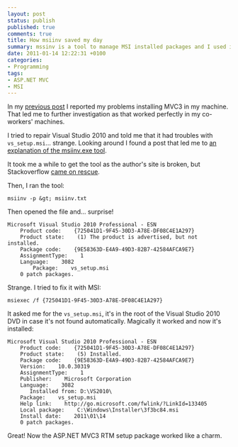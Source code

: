 ```yaml
---
layout: post
status: publish
published: true
comments: true
title: How msiinv saved my day
summary: mssinv is a tool to manage MSI installed packages and I used it to track a problem with a package partially installed, that had to be removed with this tool
date: 2011-01-14 12:22:31 +0100
categories:
- Programming
tags:
- ASP.NET MVC
- MSI
---
```

In my [previous post](/2011/01/12/install-asp-net-mvc-3-rc-manually/) I reported my problems installing MVC3 in my machine. That led me to further investigation as that worked perfectly in my co-workers' machines.

I tried to repair Visual Studio 2010 and told me that it had troubles with `vs_setup.msi`... strange. Looking around I found a post that led me to [an explanation of the msiinv.exe tool](http://blogs.msdn.com/b/astebner/archive/2005/07/01/using-msiinv-to-gather-information-about-what-is-installed-on-a-computer.aspx).

It took me a while to get the tool as the author's site is broken, but Stackoverflow [came on rescue](http://stackoverflow.com/questions/239264/anyone-got-a-copy-of-msiinv-exe).

Then, I ran the tool:

    msiinv -p &gt; msiinv.txt

Then opened the file and... surprise!

~~~~~~~~
Microsoft Visual Studio 2010 Professional - ESN
    Product code:    {725041D1-9F45-30D3-A78E-DF08C4E1A297}
    Product state:    (1) The product is advertised, but not installed.
    Package code:    {9E58363D-E4A9-49D3-82B7-42584AFCA9E7}
    AssignmentType:    1
    Language:    3082
        Package:    vs_setup.msi
    0 patch packages.
~~~~~~~~

Strange. I tried to fix it with MSI:

    msiexec /f {725041D1-9F45-30D3-A78E-DF08C4E1A297}

It asked me for the `vs_setup.msi`, it's in the root of the Visual Studio 2010 DVD in case it's not found automatically. Magically it worked and now it's installed:

~~~~~~~~
Microsoft Visual Studio 2010 Professional - ESN
    Product code:    {725041D1-9F45-30D3-A78E-DF08C4E1A297}
    Product state:    (5) Installed.
    Package code:    {9E58363D-E4A9-49D3-82B7-42584AFCA9E7}
    Version:    10.0.30319
    AssignmentType:    1
    Publisher:    Microsoft Corporation
    Language:    3082
       Installed from: D:\VS2010\
    Package:    vs_setup.msi
    Help link:    http://go.microsoft.com/fwlink/?LinkId=133405
    Local package:    C:\Windows\Installer\3f3bc84.msi
    Install date:    2011\01\14
    0 patch packages.
~~~~~~~~

Great! Now the ASP.NET MVC3 RTM setup package worked like a charm.